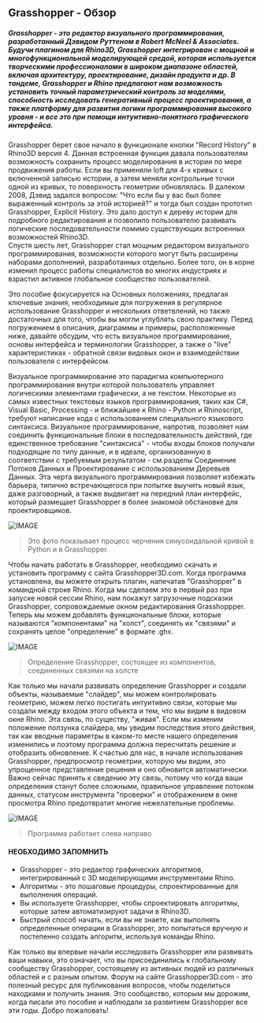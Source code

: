 ## Grasshopper - Обзор

##### Grasshopper - это редактор визуального программирования, разработанный Дэвидом Руттеном в Robert McNeel & Associates. Будучи плагином для Rhino3D, Grasshopper интегрирован с мощной и многофункциональной моделирующей средой, которая используется творческими профессионалами в широком диапазоне областей, включая архитектуру, проектирование, дизайн продукта и др. В тандеме, Grasshopper и Rhino предлагают нам возможность установить точный параметрический контроль за моделями, способность исследовать генеративный процесс проектирования, а также платформу для развития логики программирования высокого уровня - и все это при помощи интуитивно-понятного графического интерфейса.

Grasshopper берет свое начало в функционале кнопки "Record History" 
в Rhino3D версия 4. Данная встроенная функция давала пользователям
возможность сохранить процесс моделирования в истории по мере 
продвижения работы. Если вы применяли loft для 4-х кривых с включенной
записью истории, а затем меняли контрольные точки одной из кривых,
то поверхность геометрии обновлялась. В далеком 2008, Дэвид 
задался вопросом: "Что если бы у вас был более выраженный контроль
за этой историей?" и тогда был создан прототип Grasshopper,
Explicit History. Это дало доступ к дереву истории для подробного
редактирования и позволило пользователю развивать логические 
последовательности помимо существующих встроенных возможностей Rhino3D.    
Спустя шесть лет, Grasshopper стал мощным редактором визуального
программирования, возможности которого могут быть расширены наборами 
дополнений, разработанных отдельно. Более того, он в корне изменил
процесс работы специалистов во многих индустриях и взрастил активное
глобальное сообщество пользователей.

Это пособие фокусируется на Основных положениях, предлагая ключевые
знания, необходимые для погружения в регулярное использование 
Grasshopper и нескольких ответвлений, но также достаточных для того,
чтобы вы могли углублять свою практику. Перед погружением в описания, 
диаграммы и примеры, расположенные ниже, давайте обсудим, что есть
визуальное программирование, основы интерфейса и терминологии 
Grasshopper, а также о "live" характеристиках - обратной связи 
видовых окон и взаимодействии пользователя с интерфейсом.

Визуальное программирование это парадигма компьютерного программирования
внутри которой пользователь управляет логическими элементами графически, 
а не текстом. Некоторые из самых известных текстовых языков программирования,
таких как C#, Visual Basic, Processing - и ближайшее к Rhino - Python 
и Rhinoscript, требуют написание кода с использованием специального 
языкового синтаксиса. Визуальное программирование, напротив, позволяет
нам соединить функциональные блоки в последовательность действий, 
где единственное требование "синтаксиса" - чтобы входы блоков получали 
подходящие по типу данные, и в идеале, организованную в соответствии с 
требуемым результатом - см.разделы Соединение Потоков Данных и Проектирование
с использованием Деревьев Данных. Эта черта визуального программирования
позволяет избежать барьера, типично встречающегося при попытке выучить 
новый язык, даже разговорный, а также выдвигает на передний план 
интерфейс, который размещает Grasshopper в более знакомой обстановке 
для проектировщиков.

![IMAGE](images/python-and-gh-sine.png)
>Это фото показывает процесс черчения синусоидальной кривой в Python и в Grasshopper.

Чтобы начать работать в Grasshopper, необходимо скачать и установить 
программу с сайта Grasshopper3D.com. Когда программа установлена, вы 
можете открыть плагин, напечатав "Grasshopper" в командной строке Rhino.
Когда мы сделаем это в первый раз при запуске новой сессии Rhino, нам 
покажут загрузочные подсказки Grasshopper, сопровождаемые окном 
редактирования Grasshoppper. Теперь мы можем добавлять функциональные 
блоки, которые называются "компонентами" на "холст", соединять их 
"связями" и сохранять целое "определение" в формате .ghx.

![IMAGE](images/gh-definition.png)
>Определение Grasshopper, состоящее из компонентов, соединенных связями на холсте

Как только мы начали развивать определение Grasshopper и создали объекты,
называемые "слайдер", мы можем контролировать геометрию, можем легко 
постигать интуитивно связи, которые мы создали между входом этого объекта
и тем, что мы видим в видовом окне Rhino. Эта связь, по существу, "живая". 
Если мы изменим положение ползунка слайдера, мы увидим последствия этого
действия, так как вводные параметры в каком-то месте нашего определения 
изменились и поэтому программа должна пересчитать решение и отобразить 
обновление. К счастью для нас, в начале использования Grasshopper, 
предпросмотр геометрии, которую мы видим, это упрощенное представление 
решения и оно обновится автоматически. Важно сейчас принять к сведению 
эту связь, потому что когда ваши определения станут более сложными, 
правильное управление потоком данных, статусом инструмента "проверки"
и отображением в окне просмотра Rhino предотвратит многие нежелательные проблемы.

![IMAGE](images/flow.png)
>Программа работает слева направо

#### НЕОБХОДИМО ЗАПОМНИТЬ
* Grasshopper - это редактор графических алгоритмов, интегрированный с 
3D моделирующими инструментами Rhino.
* Алгоритмы - это пошаговые процедуры, спроектированные для выполнения
операций.
* Вы используете Grasshopper, чтобы спроектировать алгоритмы, которые
затем автоматизируют задачи в Rhino3D.
* Быстрый способ начать, если вы не знаете, как выполнять определенные
операции в Grasshopper, это попытаться вручную и постепенно создать 
алгоритм, используя команды Rhino.

Как только вы впервые начали исследовать Grasshopper или развивать 
ваши навыки, это означает, что вы присоединились к глобальному 
сообществу Grasshopper, состоящему из активных людей из различных 
областей и с разным опытом. Форум на сайте 
Grasshopper3D.com - это полезный ресурс для публикования вопросов,
чтобы поделиться находками и получить знания. Это сообщество, которым
мы дорожим, когда писали это пособие и наблюдали за развитием Grasshopper 
все эти годы. Добро пожаловать!
